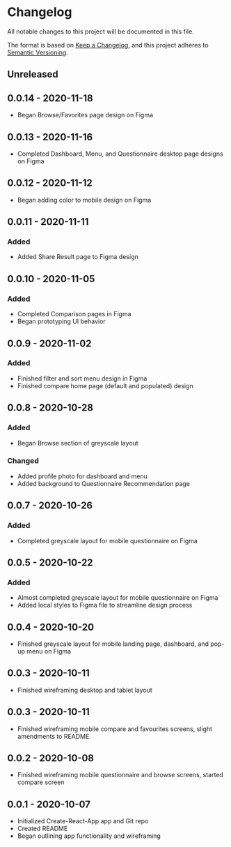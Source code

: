 # Changelog
All notable changes to this project will be documented in this file.

The format is based on [Keep a Changelog](https://keepachangelog.com/en/1.0.0/),
and this project adheres to [Semantic Versioning](https://semver.org/spec/v2.0.0.html).

## Unreleased

## 0.0.14 - 2020-11-18

- Began Browse/Favorites page design on Figma

## 0.0.13 - 2020-11-16

- Completed Dashboard, Menu, and Questionnaire desktop page designs on Figma

## 0.0.12 - 2020-11-12

- Began adding color to mobile design on Figma

## 0.0.11 - 2020-11-11

### Added

- Added Share Result page to Figma design

## 0.0.10 - 2020-11-05

### Added

- Completed Comparison pages in Figma
- Began prototyping UI behavior

## 0.0.9 - 2020-11-02

### Added

- Finished filter and sort menu design in Figma
- Finished compare home page (default and populated) design

## 0.0.8 - 2020-10-28

### Added

- Began Browse section of greyscale layout

### Changed

- Added profile photo for dashboard and menu
- Added background to Questionnaire Recommendation page

## 0.0.7 - 2020-10-26

### Added

- Completed greyscale layout for mobile questionnaire on Figma

## 0.0.5 - 2020-10-22

### Added

- Almost completed greyscale layout for mobile questionnaire on Figma
- Added local styles to Figma file to streamline design process

## 0.0.4 - 2020-10-20

- Finished greyscale layout for mobile landing page, dashboard, and pop-up menu on Figma

## 0.0.3 - 2020-10-11

- Finished wireframing desktop and tablet layout

## 0.0.3 - 2020-10-11

- Finished wireframing mobile compare and favourites screens, slight amendments to README

## 0.0.2 - 2020-10-08

- Finished wireframing mobile questionnaire and browse screens, started compare screen

## 0.0.1 - 2020-10-07

- Initialized Create-React-App app and Git repo
- Created README
- Began outlining app functionality and wireframing